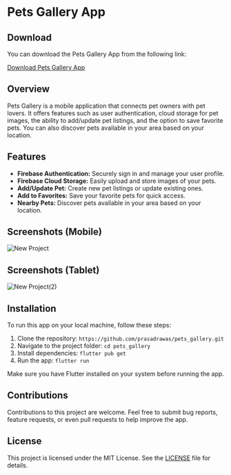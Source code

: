 # Pets Gallery App


## Download

You can download the Pets Gallery App from the following link:

[Download Pets Gallery App](https://example.com/download-link)



## Overview

Pets Gallery is a mobile application that connects pet owners with pet lovers. It offers features such as user authentication, cloud storage for pet images, the ability to add/update pet listings, and the option to save favorite pets. You can also discover pets available in your area based on your location.




## Features

- **Firebase Authentication:** Securely sign in and manage your user profile.
- **Firebase Cloud Storage:** Easily upload and store images of your pets.
- **Add/Update Pet:** Create new pet listings or update existing ones.
- **Add to Favorites:** Save your favorite pets for quick access.
- **Nearby Pets:** Discover pets available in your area based on your location.




## Screenshots (Mobile)

![New Project](https://github.com/prasadrawas/pets_gallery/assets/78028165/b1291f65-a71b-4528-9582-7ec0c8f55753)


## Screenshots (Tablet)

![New Project(2)](https://github.com/prasadrawas/pets_gallery/assets/78028165/d47b80fb-a50c-4d01-8b43-fa472bfb724c)




## Installation

To run this app on your local machine, follow these steps:

1. Clone the repository: `https://github.com/prasadrawas/pets_gallery.git`
2. Navigate to the project folder: `cd pets_gallery`
3. Install dependencies: `flutter pub get`
4. Run the app: `flutter run`

Make sure you have Flutter installed on your system before running the app.

## Contributions

Contributions to this project are welcome. Feel free to submit bug reports, feature requests, or even pull requests to help improve the app.

## License

This project is licensed under the MIT License. See the [LICENSE](LICENSE) file for details.
